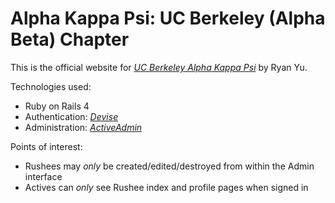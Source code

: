 # Alpha Kappa Psi: UC Berkeley (Alpha Beta) Chapter

This is the official website for [*UC Berkeley Alpha Kappa Psi*](http://calakpsi.com)
by Ryan Yu.

Technologies used:
* Ruby on Rails 4
* Authentication: [*Devise*](https://github.com/plataformatec/devise)
* Administration: [*ActiveAdmin*](http://www.activeadmin.info/)

Points of interest:
* Rushees may _only_ be created/edited/destroyed from within the Admin interface
* Actives can _only_ see Rushee index and profile pages when signed in